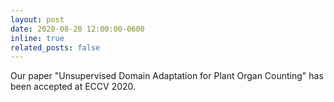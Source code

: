 ```yaml
---
layout: post
date: 2020-08-20 12:00:00-0600
inline: true
related_posts: false
---
```


Our paper "Unsupervised Domain Adaptation for Plant Organ Counting" has been accepted at ECCV 2020. 